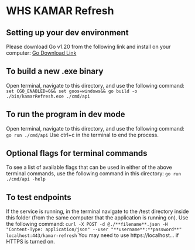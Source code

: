 # WHS KAMAR Refresh

## Setting up your dev environment
Please download Go v1.20 from the following link and install on your computer:
[Go Download Link](https://go.dev/dl/go1.20.14.windows-amd64.msi)

## To build a new .exe binary
Open terminal, navigate to this directory, and use the following command:
`set CGO_ENABLED=0&& set goos=windows&& go build -o ./bin/kamarRefresh.exe ./cmd/api`

## To run the program in dev mode
Open terminal, navigate to this directory, and use the following command:
`go run ./cmd/api`
Use ctrl+c in the terminal to end the process.

## Optional flags for terminal commands
To see a list of available flags that can be used in either of the above terminal commands, use the following command in this directory:
`go run ./cmd/api -help`

## To test endpoints
If the service is running,  in the terminal navigate to the /test directory inside this folder (from the same computer that the application is running on). Use the following command:
`curl -X POST -d @./**filename**.json -H "Content-Type: application/json" --user "**username**:**password**" localhost:443/kamar-refresh`
You may need to use https://localhost... if HTTPS is turned on.
